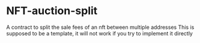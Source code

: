 # NFT-auction-split
A contract to split the sale fees of an nft between multiple addresses
This is supposed to be a template, it will not work if you try to implement it directly 
